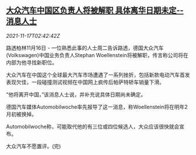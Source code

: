 <!--1637118063000-->
[大众汽车中国区负责人将被解职 具体离华日期未定--消息人士](https://cn.reuters.com/article/vw-china-head-woellenstein-1117-idCNKBS2I207S)
------

<div><i>2021-11-17T02:42:42Z</i></div><p>路透柏林11月16日 - 一位熟悉此事的人士周二告诉路透，德国大众汽车(Volkswagen)中国业务负责人Stephan Woellenstein将被解职，传言称公司将在内部为他寻找新职位。</p><p>大众汽车在中国这个全球最大汽车市场遭遇了一系列挫折，包括新款电动汽车首发表现欠佳，一段碰撞测试视频在中国网上疯传后帕萨特轿车销量下滑。</p><p>“他将离开中国，”该消息人士说，并补充说具体日期尚未确定。</p><p>德国汽车媒体Automobilwoche率先报导了这一消息，称Woellenstein将在明年2月初被换掉。</p><p>Automobilwoche称，可能取代他的有三位或四位候选人，大众应该很快就会宣布。</p><p>大众汽车不愿置评。(完)</p>
